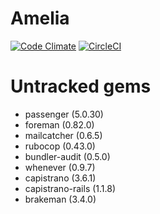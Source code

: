 # Amelia

[![Code Climate](https://codeclimate.com/github/kriansa/amelia/badges/gpa.svg)](https://codeclimate.com/github/kriansa/amelia)
[![CircleCI](https://circleci.com/gh/kriansa/amelia.svg?style=svg)](https://circleci.com/gh/kriansa/amelia)


# Untracked gems

* passenger (5.0.30)
* foreman (0.82.0)
* mailcatcher (0.6.5)
* rubocop (0.43.0)
* bundler-audit (0.5.0)
* whenever (0.9.7)
* capistrano (3.6.1)
* capistrano-rails (1.1.8)
* brakeman (3.4.0)
